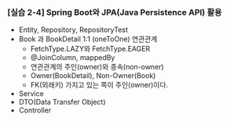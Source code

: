 ### [실습 2-4] Spring Boot와 JPA(Java Persistence API) 활용
* Entity, Repository, RepositoryTest
* Book 과 BookDetail 1:1 (oneToOne) 연관관계
  * FetchType.LAZY와 FetchType.EAGER
  * @JoinColumn, mappedBy
  * 연관관계의 주인(owner)와 종속(non-owner)
  * Owner(BookDetail), Non-Owner(Book)
  * FK(외래키) 가지고 있는 쪽이 주인(owner)이다.
* Service
* DTO(Data Transfer Object)
* Controller
